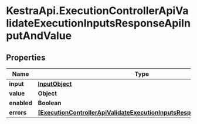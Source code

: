 # KestraApi.ExecutionControllerApiValidateExecutionInputsResponseApiInputAndValue

## Properties

Name | Type | Description | Notes
------------ | ------------- | ------------- | -------------
**input** | [**InputObject**](InputObject.md) |  | [optional] 
**value** | **Object** |  | [optional] 
**enabled** | **Boolean** |  | [optional] 
**errors** | [**[ExecutionControllerApiValidateExecutionInputsResponseApiInputError]**](ExecutionControllerApiValidateExecutionInputsResponseApiInputError.md) |  | [optional] 


